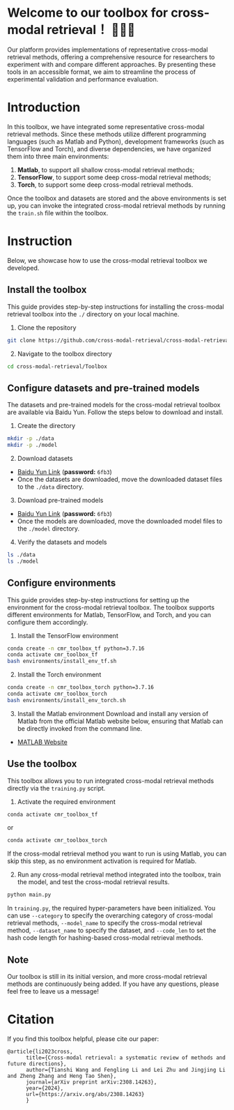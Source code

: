 # Welcome to our toolbox for cross-modal retrieval！ 👋👋👋

Our platform provides implementations of representative cross-modal retrieval methods, 
offering a comprehensive resource for researchers to experiment with and compare different approaches. 
By presenting these tools in an accessible format, we aim to streamline the process of experimental validation and performance evaluation. 

# Introduction
In this toolbox, we have integrated some representative cross-modal retrieval methods. Since these methods utilize different programming languages (such as Matlab and Python), development frameworks (such as TensorFlow and Torch), and diverse dependencies, we have organized them into three main environments:  
1. **Matlab**, to support all shallow cross-modal retrieval methods;  
2. **TensorFlow**, to support some deep cross-modal retrieval methods;  
3. **Torch**, to support some deep cross-modal retrieval methods.

Once the toolbox and datasets are stored and the above environments is set up, you can invoke the integrated cross-modal retrieval methods by running the `train.sh` file within the toolbox.


# Instruction
Below, we showcase how to use the cross-modal retrieval toolbox we developed.

## Install the toolbox
This guide provides step-by-step instructions for installing the cross-modal retrieval toolbox into the `./` directory on your local machine.

1. Clone the repository  
```bash
git clone https://github.com/cross-modal-retrieval/cross-modal-retrieval.git
```

2. Navigate to the toolbox directory  
```bash
cd cross-modal-retrieval/Toolbox
```

## Configure datasets and pre-trained models
The datasets and pre-trained models for the cross-modal retrieval toolbox are available via Baidu Yun. Follow the steps below to download and install.

1. Create the directory
```bash
mkdir -p ./data
mkdir -p ./model
```

2. Download datasets
- [Baidu Yun Link](https://pan.baidu.com/s/1QnC4ZyvjKOakKtUR9Cqd4A) (**password:** `6fb3`)
- Once the datasets are downloaded, move the downloaded dataset files to the `./data` directory.

3. Download pre-trained models
- [Baidu Yun Link](https://pan.baidu.com/s/1fJm8t9-YoSJ-4wSRv7ugxA) (**password:** `6fb3`)
- Once the models are downloaded, move the downloaded model files to the `./model` directory.

4. Verify the datasets and models  
```bash
ls ./data
ls ./model
```

## Configure environments
This guide provides step-by-step instructions for setting up the environment for the cross-modal retrieval toolbox.  The toolbox supports different environments for Matlab, TensorFlow, and Torch, and you can configure them accordingly.

1. Install the TensorFlow environment
``` bash
conda create -n cmr_toolbox_tf python=3.7.16
conda activate cmr_toolbox_tf
bash environments/install_env_tf.sh
```

2. Install the Torch environment
``` bash
conda create -n cmr_toolbox_torch python=3.7.16
conda activate cmr_toolbox_torch
bash environments/install_env_torch.sh
```

3. Install the Matlab environment
Download and install any version of Matlab from the official Matlab website below, ensuring that Matlab can be directly invoked from the command line.
- [MATLAB Website](https://www.mathworks.com/products/matlab.html)

## Use the toolbox
This toolbox allows you to run integrated cross-modal retrieval methods directly via the `training.py` script.

1. Activate the required environment
``` bash
conda activate cmr_toolbox_tf
```
or
``` bash
conda activate cmr_toolbox_torch
```  
If the cross-modal retrieval method you want to run is using Matlab, you can skip this step, as no environment activation is required for Matlab.

2. Run any cross-modal retrieval method integrated into the toolbox, train the model, and test the cross-modal retrieval results.
``` bash
python main.py
```
In `training.py`, the required hyper-parameters have been initialized. You can use `--category` to specify the overarching category of cross-modal retrieval methods, `--model_name` to specify the cross-modal retrieval method, `--dataset_name` to specify the dataset, and `--code_len` to set the hash code length for hashing-based cross-modal retrieval methods.

## Note
Our toolbox is still in its initial version, and more cross-modal retrieval methods are continuously being added. If you have any questions, please feel free to leave us a message!

# Citation
If you find this toolbox helpful, please cite our paper:
```
@article{li2023cross,
      title={Cross-modal retrieval: a systematic review of methods and future directions},
      author={Tianshi Wang and Fengling Li and Lei Zhu and Jingjing Li and Zheng Zhang and Heng Tao Shen},
      journal={arXiv preprint arXiv:2308.14263},
      year={2024},
      url={https://arxiv.org/abs/2308.14263}
      }
```
